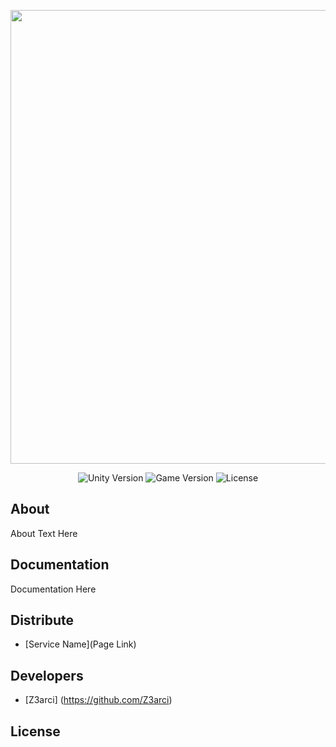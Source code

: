 <p align="center">
      <img src="https://ibb.co/mG0LC5b" width="726">
</p>

<p align="center">
   <img src="" alt="Unity Version">
   <img src="" alt="Game Version">
   <img src="" alt="License">
</p>

## About

About Text Here

## Documentation

Documentation Here

## Distribute

- [Service Name](Page Link)


## Developers

- [Z3arci] (https://github.com/Z3arci)

## License
